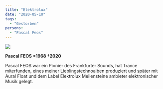 ```yaml
---
title: "Elektrolux"
date: "2020-05-10"
tags:
  - "Gestorben"
persons:
  - "Pascal Feos"
---
```


![](/images/E0F25E33-7877-451E-A40D-E22FD760D572.jpeg)

**Pascal FEOS \*1968 †2020**

Pascal FEOS war ein Pionier des Frankfurter Sounds, hat Trance miterfunden, eines meiner Lieblingstechnoalben produziert und später mit Aural Float und dem Label Elektrolux Meilensteine ambieter elektronischer Musik gelegt.
